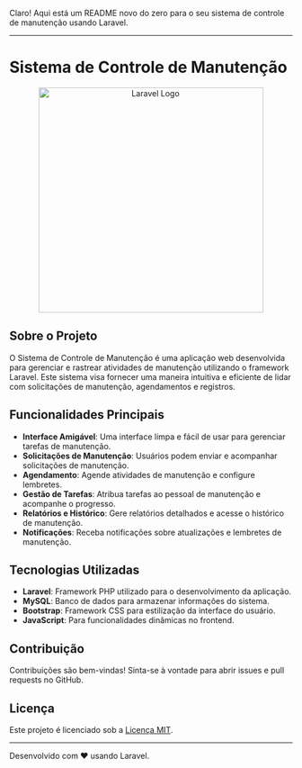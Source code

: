 Claro! Aqui está um README novo do zero para o seu sistema de controle de manutenção usando Laravel.

---

# Sistema de Controle de Manutenção

<p align="center"><a href="https://laravel.com" target="_blank"><img src="https://raw.githubusercontent.com/laravel/art/master/logo-lockup/5%20SVG/2%20CMYK/1%20Full%20Color/laravel-logolockup-cmyk-red.svg" width="400" alt="Laravel Logo"></a></p>

## Sobre o Projeto

O Sistema de Controle de Manutenção é uma aplicação web desenvolvida para gerenciar e rastrear atividades de manutenção utilizando o framework Laravel. Este sistema visa fornecer uma maneira intuitiva e eficiente de lidar com solicitações de manutenção, agendamentos e registros.

## Funcionalidades Principais

- **Interface Amigável**: Uma interface limpa e fácil de usar para gerenciar tarefas de manutenção.
- **Solicitações de Manutenção**: Usuários podem enviar e acompanhar solicitações de manutenção.
- **Agendamento**: Agende atividades de manutenção e configure lembretes.
- **Gestão de Tarefas**: Atribua tarefas ao pessoal de manutenção e acompanhe o progresso.
- **Relatórios e Histórico**: Gere relatórios detalhados e acesse o histórico de manutenção.
- **Notificações**: Receba notificações sobre atualizações e lembretes de manutenção.

## Tecnologias Utilizadas

- **Laravel**: Framework PHP utilizado para o desenvolvimento da aplicação.
- **MySQL**: Banco de dados para armazenar informações do sistema.
- **Bootstrap**: Framework CSS para estilização da interface do usuário.
- **JavaScript**: Para funcionalidades dinâmicas no frontend.

## Contribuição

Contribuições são bem-vindas! Sinta-se à vontade para abrir issues e pull requests no GitHub.

## Licença

Este projeto é licenciado sob a [Licença MIT](https://opensource.org/licenses/MIT).

---

Desenvolvido com ❤️ usando Laravel.
